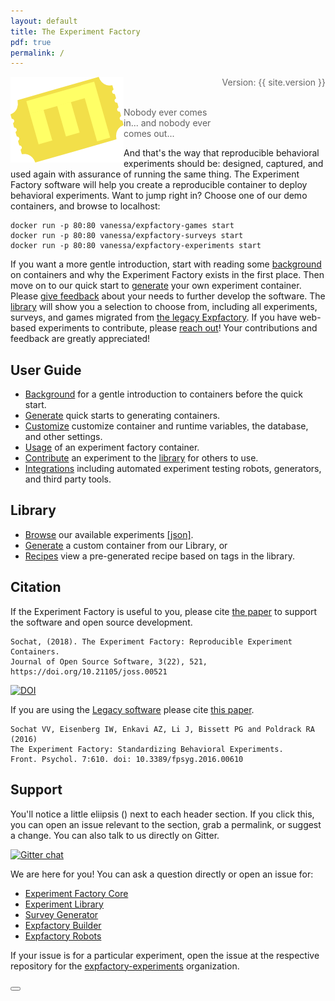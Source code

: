 ```yaml
---
layout: default
title: The Experiment Factory
pdf: true
permalink: /
---
```


<div style="float:right; margin-bottom:50px; color:#666">
Version: {{ site.version }}<br>
</div>

<div>
    <img src="img/expfactoryticketyellow.png" style="float:left">
</div><br><br>

> Nobody ever comes in... and nobody ever comes out...

<p>And that's the way that reproducible behavioral experiments should be: designed, captured, and used again with assurance of running the same thing.
The Experiment Factory software will help you create a reproducible container to deploy behavioral experiments. Want to jump right in? Choose one of our demo containers, and browse to localhost:</p>


```
docker run -p 80:80 vanessa/expfactory-games start
docker run -p 80:80 vanessa/expfactory-surveys start
docker run -p 80:80 vanessa/expfactory-experiments start
```

If you want a more gentle introduction, start with reading some [background](pages/0-background.md) on containers and why the Experiment Factory exists in the first place. Then move on to our quick start to [generate](https://expfactory.github.io/generate#quick-start) your own experiment container. Please [give feedback](https://www.github.com/expfactory/expfactory/issues) about your needs to further develop the software. The [library](https://expfactory.github.io/experiments/) will show you a selection to choose from, including all experiments, surveys, and games migrated from [the legacy Expfactory](https://www.github.com/expfactory/expfactory-experiments). If you have web-based experiments to contribute, please [reach out](https://www.github.com/expfactory/expfactory/issues)! Your contributions and feedback are greatly appreciated!

## User Guide

 - [Background](pages/0-background.md) for a gentle introduction to containers before the quick start.
 - [Generate](pages/1-generate.md) quick starts to generating containers.
 - [Customize](pages/2-customize.md) customize container and runtime variables, the database, and other settings.
 - [Usage](pages/3-usage.md) of an experiment factory container.
 - [Contribute](pages/4-contribute.md) an experiment to the [library](https://www.github.com/expfactory/experiments) for others to use.
 - [Integrations](pages/5-integrations.md) including automated experiment testing robots, generators, and third party tools.

## Library

 - [Browse](https://expfactory.github.io/experiments/) our available experiments [[json]](https://expfactory.github.io/experiments/library.json).
 - [Generate](https://expfactory.github.io/experiments/generate) a custom container from our Library, or
 - [Recipes](https://expfactory.github.io/experiments/recipes) view a pre-generated recipe based on tags in the library.


## Citation

If the Experiment Factory is useful to you, please cite [the paper](https://doi.org/10.21105/joss.00521) to support the software and open source development.

```
Sochat, (2018). The Experiment Factory: Reproducible Experiment Containers. 
Journal of Open Source Software, 3(22), 521, https://doi.org/10.21105/joss.00521
```
[![DOI](http://joss.theoj.org/papers/10.21105/joss.00521/status.svg)](https://doi.org/10.21105/joss.00521)

If you are using the [Legacy software](https://expfactory.github.io/v1/) please cite [this paper](https://www.frontiersin.org/articles/10.3389/fpsyg.2016.00610/full).

```
Sochat VV, Eisenberg IW, Enkavi AZ, Li J, Bissett PG and Poldrack RA (2016) 
The Experiment Factory: Standardizing Behavioral Experiments. 
Front. Psychol. 7:610. doi: 10.3389/fpsyg.2016.00610
```

## Support
You'll notice a little eliipsis (<i class="fa fa-ellipsis-h"></i>) next to each header section. If you click this, you can open an issue relevant to the section, grab a permalink, or suggest a change. You can also talk to us directly on Gitter.

[![Gitter chat](https://badges.gitter.im/gitterHQ/gitter.png)](https://gitter.im/expfactory/lobby)

We are here for you! You can ask a question directly or open an issue for:

 - [Experiment Factory Core](https://www.github.com/expfactory/expfactory/issues) 
 - [Experiment Library](https://www.github.com/expfactory/experiments/issues)
 - [Survey Generator](https://www.github.com/expfactory/survey-generator/issues)
 - [Expfactory Builder](https://www.github.com/expfactory/expfactory-builder/issues)
 - [Expfactory Robots](https://www.github.com/expfactory/expfactory-robots/issues)

If your issue is for a particular experiment, open the issue at the respective repository for the [expfactory-experiments](https://www.github.com/expfactory-experiments) organization.

<div>
    <a href="/expfactory/generate"><button class="next-button btn btn-primary"><i class="fa fa-chevron-right"></i> </button></a>
</div><br>

